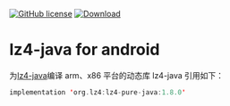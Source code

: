 [![GitHub license](https://img.shields.io/badge/license-Apache%20License%202.0-blue.svg?style=flat)](https://www.apache.org/licenses/LICENSE-2.0)
[![Download](https://img.shields.io/maven-central/v/io.maryk.lz4/lz4-android)](https://search.maven.org/artifact/io.maryk.lz4/lz4-android)

# lz4-java for android
为[lz4-java](https://github.com/lz4/lz4-java)编译 arm、x86 平台的动态库
lz4-java 引用如下：

```kts
implementation 'org.lz4:lz4-pure-java:1.8.0'
```
